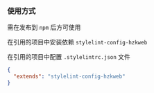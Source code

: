 ### 使用方式

需在发布到 `npm` 后方可使用

在引用的项目中安装依赖 `stylelint-config-hzkweb`

在引用的项目中配置 `.stylelintrc.json` 文件

```json
{
  "extends": "stylelint-config-hzkweb"
}
```

